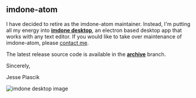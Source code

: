 imdone-atom
----
I have decided to retire as the imdone-atom maintainer.  Instead, I'm putting all my energy into **[imdone desktop](https://imdone.io/docs)**, an electron based desktop app that works with any text editor.  If you would like to take over maintenance of imdone-atom, please [contact me](email:jesse@imdone.io).

The latest release source code is available in the **[archive](https://github.com/imdone/imdone-atom/tree/archive)** branch.

Sincerely,

Jesse Piascik

![imdone desktop image](https://imdone.io/docs/images/imdone-screenshot.png)
